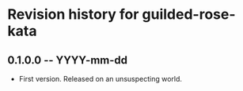 # Revision history for guilded-rose-kata

## 0.1.0.0 -- YYYY-mm-dd

* First version. Released on an unsuspecting world.
